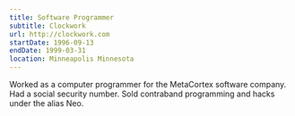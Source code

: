 ```yaml
---
title: Software Programmer
subtitle: Clockwork
url: http://clockwork.com
startDate: 1996-09-13
endDate: 1999-03-31
location: Minneapolis Minnesota
---
```


Worked as a computer programmer for the MetaCortex software company. Had a social security number. Sold contraband programming and hacks under the alias Neo.
